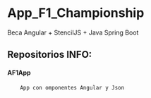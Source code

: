 # App_F1_Championship
 Beca Angular + StencilJS + Java Spring Boot
 
## Repositorios INFO:

#### AF1App
     
        App con omponentes Angular y Json  
